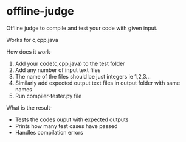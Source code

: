 # offline-judge
Offline judge to compile and test your code with given input.

Works for c,cpp,java

How does it work-
1. Add your code(c,cpp,java) to the test folder
2. Add any number of input text files
3. The name of the files should be just integers ie 1,2,3...
4. Similarly add expected output text files in output folder with same names
5. Run compiler-tester.py file

What is the result-
- Tests the codes ouput with expected outputs
- Prints how many test cases have passed
- Handles compilation errors


